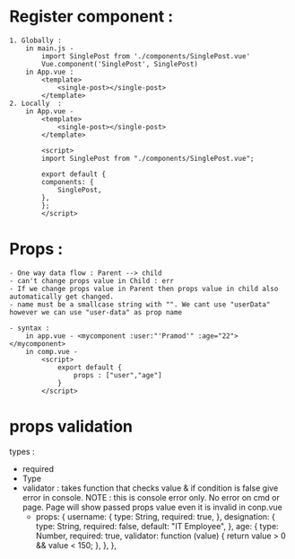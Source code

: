 # Register component :
    1. Globally :
        in main.js -
            import SinglePost from './components/SinglePost.vue'
            Vue.component('SinglePost', SinglePost)
        in App.vue : 
            <template>
                <single-post></single-post>
            </template>
    2. Locally  :
        in App.vue -
            <template>
                <single-post></single-post>
            </template>

            <script>
            import SinglePost from "./components/SinglePost.vue";

            export default {
            components: {
                SinglePost,
            },
            };
            </script>

# Props : 
    - One way data flow : Parent --> child
    - can't change props value in Child : err
    - If we change props value in Parent then props value in child also automatically get changed.
    - name must be a smallcase string with "". We cant use "userData" however we can use "user-data" as prop name

    - syntax : 
        in app.vue - <mycomponent :user:"'Pramod'" :age="22"></mycomponent>
        in comp.vue - 
            <script>
                export default {
                    props : ["user","age"]
                }
            </script>

# props validation
 types :
  - required
  - Type
  - validator : takes function that checks value & if condition is false give error in console.
  NOTE : this is console error only. No error on cmd or page. Page will show passed props value even it is invalid
 in conp.vue
    - props: {
        username: {
        type: String,
        required: true,
        },
        designation: {
        type: String,
        required: false,
        default: "IT Employee",
        },
        age: {
        type: Number,
        required: true,
        validator: function (value) {
            return value > 0 && value < 150;
        },
        },
    },
